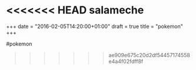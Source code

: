<<<<<<< HEAD
salameche
=======
+++
date = "2016-02-05T14:20:00+01:00"
draft = true
title = "pokemon"
+++

#pokemon
>>>>>>> ae909e675c20d2df54457174558e4a4f02fdff8f
